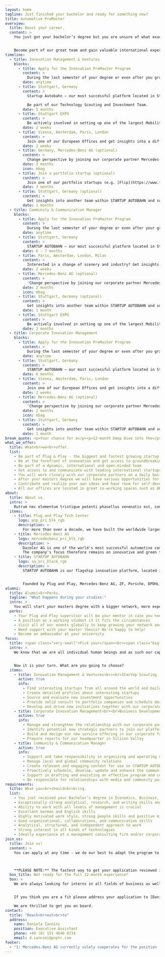 ```yaml
---
layout: home
tagline: Just finished your bachelor and ready for something new?
title: Automotive PreMaster
overview:
  title: Boost your career.
  content: >
    You just got your bachelor’s degree but you are unsure of what exactly you would like to do next? We feel you! You probably want to have it all: See the world, improve your language skills, take the time to explore the best masters program for you, get hands-on insights by gaining relevant work experience and grow your network. If that sounds like you, you’re in the right place - thanks to our unique global innovation platform you can have it all!


    Become part of our great team and gain valuable international experiences! Apply for our PreMaster program and boost you career while having fun!
timeline:
  - title: Innovation Management & Ventures
    blocks:
      - title: Apply for the Innovation PreMaster Program
        content: >
          During the last semester of your degree or even after you graduated
        date: anytime
      - title: Stuttgart, Germany
        content: >
          Startup Autobahn — our most successful platform located in Stuttgart, Germany.

          Be part of our Technology Scouting and Investment Team.
        date: 5 months
      - title: Stuttgart EXPO
        content: >
          Be actively involved in setting up one of the largest Mobility EXPOs in Europe. Get a glimps [here](https://www.youtube.com/watch?v=osXHIliPcj4).
        date: 2 weeks
      - title: Vienna, Amsterdam, Paris, London
        content: >
          Join one of our European Offices and get insights into a different vertical like Sustainability, Maritime, Travel or Smart Cities etc.
        date: 2 weeks
      - title: Germany, Mercedes-Benz AG (optional)
        content: >
          Change perspective by joining our corporate partner Mercedes-Benz
        date: 3 months
        icon: mbag
      - title: Join a portfolio startup (optional)
        content: >
          Join one of our portfolio startups (e.g. [Flip](https://www.flipapp.de/) or [Sparetech](https://en.sparetech.io/)) and gain practical experience inside a fast-paced startup.
        date: 3 months
      - title: Stuttgart, Germany (optional)
        content: >
          Get insights into another team within STARTUP AUTOBAHN and support our Corporate Innovation or Marketing & Communications Team for a specific project and get an even more comprehensive perspective.
        date: 1 months
  - title: Community & Communication Manager
    blocks:
      - title: Apply for the Innovation PreMaster Program
        content: >
          During the last semester of your degree or even after your graduation. We are always open for applications.
        date: anytime
      - title: Stuttgart, Germany
        content: >
          STARTUP AUTOBAHN — our most successful platform located in Stuttgart, Germany. Be part of our Community Management & Communications Team
        date: 6 - 7 months
      - title: Paris, Amsterdam, London, Milan
        content: >
          Interested in a change of scenery and industry? Get insights into and support one of our European teams in industry verticals such as Supply Chain and Logistics, Insurtech, Healthtech, Sustainable Fashion, Smart Cities etc.
        date: 2 weeks
      - title: Mercedes-Benz AG (optional)
        content: >
          'Change perspective by joining our corporate partner Mercedes-Benz. Support their PR & Communication team at Startup Autobahn and gain insights into the other side of the aisle: Corporate innovation from the perspective of one of our most engaged partners.'
        date: 2 months
        icon: mbag
      - title: Stuttgart, Germany (optional)
        content: >
          Get insights into another team within STARTUP AUTOBAHN and support our Corporate Innovation or Marketing & Communications Team for a specific project.
        date: 1 month
      - title: Stuttgart EXPO
        content: >
          Be actively involved in setting up one of the largest Mobility EXPOs in Europe. Get a glimps [here](https://www.youtube.com/watch?v=osXHIliPcj4).
        date: 2 months
  - title: Corporate Innovation Management
    blocks:
      - title: Apply for the Innovation PreMaster Program
        content: >
          During the last semester of your degree or even after you graduated
        date: anytime
      - title: Stuttgart, Germany
        content: >
          STARTUP AUTOBAHN — our most successful platform located in Stuttgart, Germany. Be part of our Corporate Innovation Management Team
        date: 6 months
      - title: Vienna, Amsterdam, Paris, London
        content: >
          Join one of our European Offices and get insights into a different vertical like Sustainability, Maritime, Travel or Smart Cities etc.
        date: 2 weeks
      - title: Mercedes-Benz AG (optional)
        content: >
          'Change perspective by joining our corporate partner Mercedes-Benz. Support their PR & Communication team at Startup Autobahn and gain insights into the other side of the aisle: Corporate innovation from the perspective of one of our most engaged partners.'
        date: 2 months
        icon: mbag
      - title: Stuttgart, Germany
        content: >
          Get insights into another team within STARTUP AUTOBAHN and support our Community & Communication or Ventures Team for a specific project to get an even more comprehensive perspective.
        date: 1 month
break_quote: <p>Your chance for a</p><p>12-month Deep Dive into the</p><p>biggest and fastest growing</p><p>automotive focused</p><p class="green">innovation platform</p><p>in Europe</p>
what_we_offer:
  title: What<br>we<br>offer.
  list:
    - Be part of Plug & Play - the biggest and fastest growing startup innovation platform globally with locations worldwide such as Silicon Valley, Paris, Amsterdam, Munich, Berlin, Singapore and Beijing.
    - Be at the forefront of innovation and get access to groundbreaking technologies
    - Be part of a dynamic, international and open-minded team
    - Get access to and communicate with leading international startups and investors
    - You will work closely with our corporate partners on a daily basis and grow your network
    - After your masters degree we will have various opportunities for your career development at our 20+ locations worldwide - we will keep growing
    - Contribute and realize your own ideas and have room for self-development
    - All our offices are located in great co-working spaces such as ARENA2036
about:
  title: About us.
  intro: >
    Rutrum nec elementum tristique potenti phasellus venenatis est, consectetur sagittis ut maecenas curae gravida. Dictumst duis proin taciti magnis velit arcu platea posuere dolor, faucibus purus viverra mus gravida eros eleifend turpis integer, sem sapien blandit semper mi suscipit pretium eu. Dolor magnis sociosqu lobortis augue odio accumsan, tempus aliquet amet magna porta fermentum, nisi ac vulputate massa ante.
  items:
    - title: Plug and Play Tech Center
      logo: pnp_pri_blk_rgb
      description: >
        For more than over a decade, we have built the worldwide largest innovation platform, bringing together startups, corporations and investors. Our core objective is to boost technological advancement and innovation. We are now active in 22 locations globally, including U.S., China, Germany, Singapore, and Mexico. With over 6,000 startups and 126 corporate partners, it is the ultimate startup ecosystem in many industries. Since inception, we have raised over $6 billion in venture funding and made over 160 investments globally every year. Some of our success stories incl.: Dropbox, PayPal and SoundHound.
    - title: Mercedes-Benz AG
      logo: mercedesbenz_pri_blk_rgb
      description: >
        Daimler AG is one of the world's most successful automotive companies. With its Mercedes-Benz Cars, Daimler Trucks, Mercedes-Benz Vans, Daimler Buses, and Daimler Financial Services divisions, the Group is one of the leading global suppliers of premium cars and is the world's largest manufacturer of commercial vehicles over six tons. Daimler Financial Services offers financing, leasing, fleet management, investments, credit card and insurance brokerage as well as innovative mobility services. The company founders, Gottlieb Daimler and Carl Benz, made history by inventing the automobile in 1886. As a pioneer of automotive engineering, Daimler sees shaping the future of mobility in a safe and sustainable way as both a motivation and obligation.
        The company's focus therefore remains on innovative and green technologies as well as on safe and superior vehicles that both captivate and inspire. Daimler continues to invest systematically in the development of efficient powertrains – from high-tech combustion engines and hybrid vehicles to all-electric powertrains with battery or fuel cell – with the goal of making locally emission-free driving possible in the long term. The company's efforts are also focused on the intelligent connectivity of its vehicles, autonomous driving and new mobility concepts. Daimler regards it as its aspiration and obligation to live up to its responsibility to society and the environment. Daimler sells its vehicles and services in nearly every country of the world and has production facilities in Europe, North and South America, Asia and Africa. In addition to Mercedes-Benz, the world's most valuable premium automotive brand (source: Interbrand study, 4 Oct. 2018), and Mercedes-AMG, Mercedes-Maybach and Mercedes me, its brand portfolio includes smart, EQ, Freightliner, Western Star, BharatBenz, FUSO, Setra and Thomas Built Buses as well as the brands of Daimler Financial Services: Mercedes-Benz Bank, Mercedes-Benz Financial Services and Daimler Truck Financial. The company is listed on the Frankfurt and Stuttgart stock exchanges (ticker symbol DAI).
    - title: STARTUP AUTOBAHN
      logo: sa_pri_black_rgb
      description: >
        STARTUP AUTOBAHN is our flagship innovation platform, located in Stuttgart. The platform is the largest in Europe and one of the latest programs of Plug and Play. STARTUP AUTOBAHN unites global young tech companies with the unrivalled tech expertise of Silicon Valley and the best of German engineering.


        Founded by Plug and Play, Mercedes-Benz AG, ZF, Porsche, DPDHL, Webasto and BASF we - together with our 20+ corporate partners - accelerate startups which develop innovative solutions in the fields of Future Mobility and Smart Production.
alumni:
  title: Alumni<br>Perks.
  tagline: "What happens during your studies:"
  intro: >
    You will start your masters degree with a bigger network, more experience, insights in different industries and a boost of motivation. And we will continue to be on your side! This is in for you as PreMaster Alumni:
  perks:
    - Your Plug and Play supervisor will be your mentor in case you need expert guidance
    - A position as a working student if it fits the circumstances
    - Visit all of our events globally to keep growing your network and meeting new friends
    - Need support with your master thesis? We’re happy to help!
    - Become an ambassador at your university
focus:
  title: <span class="very-small">Pick your</span><br><span class="big">focus.</span>
  intro: >
    We know that we are all individual human beings and as such our capabilities, our knowledge and our interests highly diverge from each other. Taking that into account we created two different programs which are united in the underlying idea and structure but separate each other regarding the business sector they focus on.


    Now it is your turn. What are you going to choose?
  items:
    - title: Innovation Management & Ventures<br><br>StartUp Scouting
      active: true
      info:
        - Find interesting startups from all around the world and build relationships with them
        - Create detailed profiles about interesting startups
        - Source and evaluate new investment opportunities
        - Provide solid consult to portfolio companies and schedule deal review sessions
        - Develop and drive new initiatives together with our corporate partners
    - title: Corporate Innovation Management<br><br>Business Development
      active: true
      info:
        - Manage and strengthen the relationship with our corporate partners like Porsche, BASF, Deutsche Post DHL Group, Mercedes-Benz AG, ...
        - Identify potential new strategic partners to join our platform
        - Build and design our new service offering in our corporate facing documents
        - Prepare reports for our headquarter in Silicon Valley
    - title: Community & Communication Manager
      active: true
      info:
        - Support and take responsibility in organizing and operating national and international events inside and outside of STARTUP AUTOBAHN
        - Manage local and global community relations
        - Create relevant and engaging content for use on STARTUP AUTOBAHN’s media channels – online and offline
        - Proactively schedule, develop, update and enhance the communications within our digital communication channels
        - Support in drafting and executing an effective program and content strategies
        - Be responsible for relationships with media and community partners to gain exposure for the Plug and Play and the STARTUP AUTOBAHN brand
requirements:
  title: What you<br>should<br>bring.
  list:
    - You just received your Bachelor’s degree in Economics, Business, Marketing, Engineering, Informatics or similar from a leading university and you would like to start a masters program within the next 18 months
    - Exceptionally strong analytical, research, and writing skills and an innate curiosity
    - Ability to work with all levels of management is crucial
    - Excellent German and English skills
    - Highly motivated work style, strong people skills and positive mindset
    - Good organizational, collaborations, and communication skills
    - Analytical, structured, and independent approach to work
    - Strong interest in all kinds of technologies
    - Ideally experience at a management consulting firm and/or corporate environment
join_us:
  title: Join us!
  content: >
    You can apply at any time - we do our best to adapt the program to your needs as long as the duration stays between **10 to 18 months**.   



    **PLEASE NOTE:** The fastest way to get your application reviewed is to apply via the link below. You might have read about this program on external job boards including Daimlers/Mercedes-Benz career site. Those applications will not be lost but if you want to reach us with out any detours, click below.
  box_title: Not ready for the full 12-month experience?
  box: >
    We are always looking for interns in all fields of business as well as talents for a special position in the interdisciplinary area between graphic design, coding and economics.


    If you think you are a fit please address your application to [Daniela (d.iannini@pnptc.com)](mailto:d.iannini@pnptc.com).      

    We are thrilled to get you on board.
contact:
  title: "Reach<br>out<br>to"
  address:
    name: Daniela Iannini
    position: Executive Assistant
    phone: +49 (0) 151 4646 8734
    email: d.iannini@pnptc.com
footer:
  - "1: Mercedes-Benz AG currently solely cooperates for the position  <b>Innovation Management & Technology</b> and <b>Community & Communication Manager</b>."
---
```

